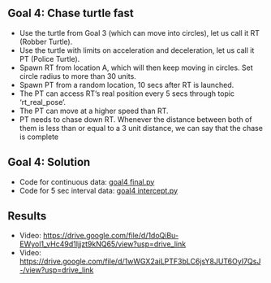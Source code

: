## Goal 4: Chase turtle fast
- Use the turtle from Goal 3 (which can move into circles), let us call it RT (Robber Turtle).
- Use the turtle with limits on acceleration and deceleration, let us call it PT (Police Turtle).
- Spawn RT from location A, which will then keep moving in circles. Set circle radius to more than 30 units.
- Spawn PT from a random location, 10 secs after RT is launched.
- The PT can access RT’s real position every 5 secs through topic ‘rt_real_pose’.
- The PT can move at a higher speed than RT.
- PT needs to chase down RT. Whenever the distance between both of them is less than or equal to a 3 unit distance, we can say that the chase is complete


## Goal 4: Solution
- Code for continuous data: [goal4 final.py](https://github.com/AshX3301/Ros2-Turtlesim/blob/main/code%20resub/goal%204/goal4final.py)
- Code for 5 sec interval data: [goal4 intercept.py](https://github.com/AshX3301/Ros2-Turtlesim/blob/main/code%20resub/goal%204/goal4%20intercept.py)

## Results
- Video: https://drive.google.com/file/d/1doQiBu-EWyol1_vHc49d1Ijjzt9kNQ65/view?usp=drive_link
- Video: https://drive.google.com/file/d/1wWGX2aiLPTF3bLC6jsY8JUT6OyI7QsJ-/view?usp=drive_link
